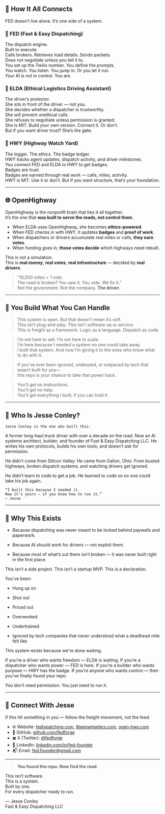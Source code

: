 
## 🧠 How It All Connects

FED doesn’t live alone. It’s one side of a system.

### 🔹 FED (Fast & Easy Dispatching)
The dispatch engine.  
Built to execute.  
Calls brokers. Retrieves load details. Sends packets.  
Does not negotiate unless you tell it to.  
You set up the Twilio number. You define the prompts.  
You watch. You listen. You jump in. Or you let it run.  
Your AI is not in control. You are.

### 🔹 ELDA (Ethical Logistics Driving Assistant)
The driver’s protector.  
She sits in front of the driver — not you.  
She decides whether a dispatcher is trustworthy.  
She will prevent unethical calls.  
She refuses to negotiate unless permission is granted.  
She is MIT. Build your own version. Connect it. Or don’t.  
But if you want driver trust? She’s the gate.

### 🔹 HWY (Highway Watch Yard)
The logger. The ethics. The badge ledger.  
HWY tracks agent updates, dispatch activity, and driver milestones.  
You connect FED and ELDA to HWY to get badges.  
Badges are trust.  
Badges are earned through real work — calls, miles, activity.  
HWY is MIT. Use it or don’t. But if you want structure, that’s your foundation.

---

## 🌐 OpenHighway

OpenHighway is the nonprofit brain that ties it all together.  
It’s the one that **was built to serve the roads, not control them**.

- When ELDA uses OpenHighway, she becomes **ethics-powered**.
- When FED checks in with HWY, it updates **badges** and **proof of work**.
- When dispatchers or drivers accumulate real miles or calls, **they earn votes**.
- When funding goes in, **those votes decide** which highways need rebuilt.

This is not a simulation.  
This is **real money**, **real votes**, **real infrastructure** — decided by **real drivers**.

> “10,000 miles = 1 vote.  
>  The road is broken? You saw it. You vote. We fix it.”  
>  Not the government. Not the company. **The driver.**

---

## 🧱 You Build What You Can Handle

> This system is open. But that doesn’t mean it’s soft.  
> This isn’t plug-and-play. This isn’t software-as-a-service.  
> This is freight as a framework. Logic as a language. Dispatch as code.

> I’m not here to sell. I’m not here to scale.  
> I’m here because I needed a system no one could take away.  
> I built that system. And now I’m giving it to the ones who know what to do with it.

> If you’ve ever been ignored, underpaid, or outpaced by tech that wasn’t built for you—  
> this repo is your chance to take that power back.

> You’ll get no instructions.  
> You’ll get no help.  
> You’ll get everything I built, if you can hold it.

---

## 👤 Who Is Jesse Conley?

    Jesse Conley is the one who built this.

A former long-haul truck driver with over a decade on the road.
Now an AI systems architect, builder, and founder of Fast & Easy Dispatching LLC.
He writes his own protocols, builds his own tools, and doesn’t ask for permission.

He didn’t come from Silicon Valley.
He came from Galion, Ohio.
From busted highways, broken dispatch systems, and watching drivers get ignored.

He didn’t learn to code to get a job.
He learned to code so no one could take his job again.

    “I built this because I needed it.
    Now it’s yours — if you know how to run it.”
    — Jesse

---

## 🔧 Why This Exists

 - Because dispatching was never meant to be locked behind paywalls and paperwork.

 - Because AI should work for drivers — not exploit them.

 - Because most of what’s out there isn’t broken — it was never built right in the first place.

This isn’t a side project.
This isn’t a startup MVP.
This is a declaration.

You’ve been:

 -  Hung up on
 
 -  Shut out

 -  Priced out

 -  Overworked

 -  Undertrained
 
 -  Ignored by tech companies that never understood what a deadhead mile felt like

This system exists because we're done waiting.

If you’re a driver who wants freedom — ELDA is waiting.
If you’re a dispatcher who wants power — FED is here.
If you’re a builder who wants purpose — HWY has the badge.
If you’re anyone who wants control — then you’ve finally found your repo.

You don’t need permission.
You just need to run it.

---

## 🔗 Connect With Jesse

If this hit something in you — follow the freight movement, not the feed.

- 🌐 Website: [fedispatching.com](https://fedispatching.com), 
              [8teenwheelers.com](https://8teenwheelers.com), 
              [open-hwy.com](https://open-hwy.com)
- 🧠 GitHub: [github.com/fedforge](https://github.com/fedforge)
- ✖️ X (Twitter): [@fedforge](https://x.com/fedforge)
- 📇 LinkedIn: [linkedin.com/in/fed-founder](https://linkedin.com/in/fed-founder)
- 📬 Email: [fed.founder@gmail.com](mailto:fed.founder@gmail.com)

---

> **You found the repo. Now find the road.**

This isn’t software.  
This is a system.  
Built by one.  
For every dispatcher ready to run.

— Jesse Conley  
Fast & Easy Dispatching LLC
